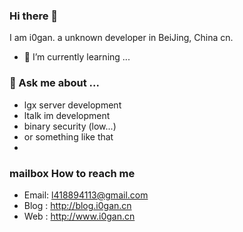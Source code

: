 ### Hi there 👋
I am i0gan.  a unknown developer in BeiJing, China cn.

- 🌱 I’m currently learning ...


### 💬 Ask me about ...
- lgx server development
- ltalk im development
- binary security (low...)
- or something like that
- 
### mailbox How to reach me
- Email: l418894113@gmail.com
- Blog : http://blog.i0gan.cn
- Web  : http://www.i0gan.cn
